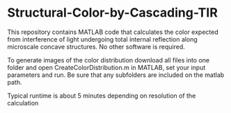 # Structural-Color-by-Cascading-TIR
This repository contains MATLAB code that calculates the color expected from interference of light undergoing total internal reflection along microscale concave structures. No other software is required.

To generate images of the color distribution download all files into one folder and open CreateColorDistribution.m in MATLAB, set your input parameters and run. Be sure that any subfolders are included on the matlab path. 

Typical runtime is about 5 minutes depending on resolution of the calculation
